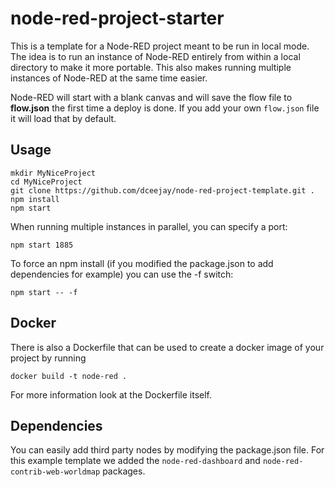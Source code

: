 # node-red-project-starter
This is a template for a Node-RED project meant to be run in local mode.  The idea is to run an instance of Node-RED entirely from within a local directory to make it more portable.  This also makes running multiple instances of Node-RED at the same time easier.

Node-RED will start with a blank canvas and will save the flow file to **flow.json** the first time a deploy is done.  If you add your own `flow.json` file it will load that by default.

## Usage

    mkdir MyNiceProject
    cd MyNiceProject
    git clone https://github.com/dceejay/node-red-project-template.git .
    npm install
    npm start


When running multiple instances in parallel, you can specify a port:

    npm start 1885

To force an npm install (if you modified the package.json to add dependencies for example) you can use the -f switch:

    npm start -- -f


## Docker

There is also a Dockerfile that can be used to create a docker image of your project by running

    docker build -t node-red .

For more information look at the Dockerfile itself.

## Dependencies

You can easily add third party nodes by modifying the package.json file.  For this example template we added the `node-red-dashboard` and `node-red-contrib-web-worldmap` packages.

